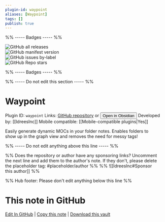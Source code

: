 ```yaml
---
plugin-id: waypoint
aliases: [Waypoint]
tags: []
publish: true
---
```


%% ----- Badges ----- %%

![GitHub all releases](https://img.shields.io/github/downloads/IdreesInc/Waypoint/total?color=573E7A&logo=github&style=for-the-badge)  
![GitHub manifest version](https://img.shields.io/github/manifest-json/v/IdreesInc/Waypoint?color=573E7A&logo=github&style=for-the-badge)  
![GitHub issues by-label](https://img.shields.io/github/issues/IdreesInc/Waypoint/help%20wanted?color=573E7A&logo=github&style=for-the-badge)  
![GitHub Repo stars](https://img.shields.io/github/stars/IdreesInc/Waypoint?color=573E7A&logo=github&style=for-the-badge)

%% ----- Badges ----- %%

%% ----- Do not edit this section ----- %%

# Waypoint

Plugin ID: `waypoint`
Links: [GitHub repository](https://github.com/IdreesInc/Waypoint) or [<button id=HH>Open in Obsidian</button>](obsidian://show-plugin?id=waypoint)
Developed by: [[IdreesInc]]
Mobile compatible: [[Mobile-compatible plugins|Yes]]

Easily generate dynamic MOCs in your folder notes. Enables folders to show up in the graph view and removes the need for messy tags!

%% ----- Do not edit anything above this line ----- %%

%% Does the repository or author have any sponsoring links? Uncomment the next line and add them to the author's note. If they don't, please delete the placeholder tag: #placeholder/author %%
%% ![[IdreesInc#Sponsor this author]] %%

%% Hub footer: Please don't edit anything below this line %%

# This note in GitHub

<span class="git-footer">[Edit In GitHub](https://github.dev/obsidian-community/obsidian-hub/blob/main/02%20-%20Community%20Expansions/02.05%20All%20Community%20Expansions/Plugins/waypoint.md "git-hub-edit-note") | [Copy this note](https://raw.githubusercontent.com/obsidian-community/obsidian-hub/main/02%20-%20Community%20Expansions/02.05%20All%20Community%20Expansions/Plugins/waypoint.md "git-hub-copy-note") | [Download this vault](https://github.com/obsidian-community/obsidian-hub/archive/refs/heads/main.zip "git-hub-download-vault") </span>
